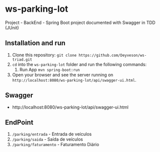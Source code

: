 # ws-parking-lot
Project - BackEnd - Spring Boot project documented with Swagger in TDD (JUnit)

## Installation and run
1. Clone this repository: `git clone https://github.com/Deyveson/ws-triad.git`
2. `cd` into the `ws-parking-lot` folder and run the following commands:
    1. Run App `mvn spring-boot:run`
3. Open your browser and see the server running on `http://localhost:8080/ws-parking-lot/api/swagger-ui.html`.

## Swagger
- http://localhost:8080/ws-parking-lot/api/swagger-ui.html

## EndPoint
1. `/parking/entrada` - Entrada de veículos 
2. `/parking/saida` - Saída de veículos
3. `/parking/faturamento` - Faturamento Diário



